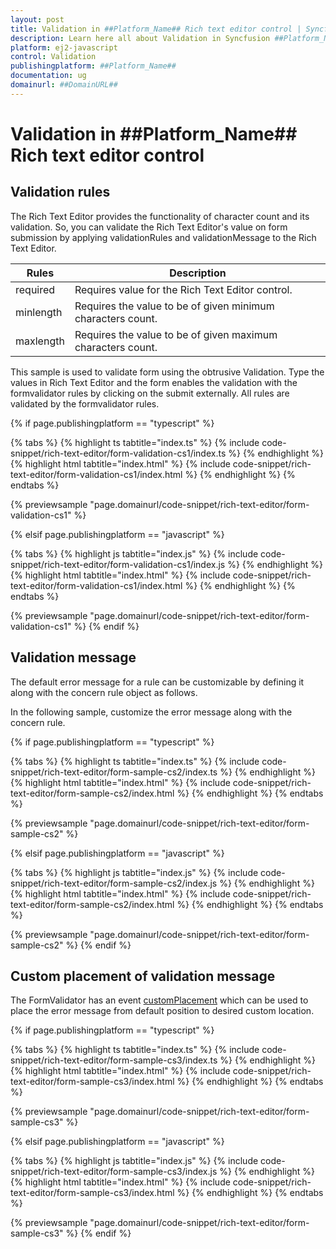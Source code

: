 ```yaml
---
layout: post
title: Validation in ##Platform_Name## Rich text editor control | Syncfusion
description: Learn here all about Validation in Syncfusion ##Platform_Name## Rich text editor control of Syncfusion Essential JS 2 and more.
platform: ej2-javascript
control: Validation 
publishingplatform: ##Platform_Name##
documentation: ug
domainurl: ##DomainURL##
---
```


# Validation in ##Platform_Name## Rich text editor control

## Validation rules

The Rich Text Editor provides the functionality of character count and its validation. So, you can validate the Rich Text Editor's value on form submission by applying validationRules and validationMessage to the Rich Text Editor.

| Rules | Description |
|----------------|---------|
| required | Requires value for the Rich Text Editor control.|
| minlength | Requires the value to be of given minimum characters count.|
| maxlength | Requires the value to be of given maximum characters count.|

This sample is used to validate form using the obtrusive Validation. Type the values in Rich Text Editor and the form enables the validation with the formvalidator rules by clicking on the submit externally. All rules are validated by the formvalidator rules.

{% if page.publishingplatform == "typescript" %}

 {% tabs %}
{% highlight ts tabtitle="index.ts" %}
{% include code-snippet/rich-text-editor/form-validation-cs1/index.ts %}
{% endhighlight %}
{% highlight html tabtitle="index.html" %}
{% include code-snippet/rich-text-editor/form-validation-cs1/index.html %}
{% endhighlight %}
{% endtabs %}
        
{% previewsample "page.domainurl/code-snippet/rich-text-editor/form-validation-cs1" %}

{% elsif page.publishingplatform == "javascript" %}

{% tabs %}
{% highlight js tabtitle="index.js" %}
{% include code-snippet/rich-text-editor/form-validation-cs1/index.js %}
{% endhighlight %}
{% highlight html tabtitle="index.html" %}
{% include code-snippet/rich-text-editor/form-validation-cs1/index.html %}
{% endhighlight %}
{% endtabs %}

{% previewsample "page.domainurl/code-snippet/rich-text-editor/form-validation-cs1" %}
{% endif %}

## Validation message

The default error message for a rule can be customizable by defining it along with the concern rule object as follows.

In the following sample, customize the error message along with the concern rule.

{% if page.publishingplatform == "typescript" %}

 {% tabs %}
{% highlight ts tabtitle="index.ts" %}
{% include code-snippet/rich-text-editor/form-sample-cs2/index.ts %}
{% endhighlight %}
{% highlight html tabtitle="index.html" %}
{% include code-snippet/rich-text-editor/form-sample-cs2/index.html %}
{% endhighlight %}
{% endtabs %}
        
{% previewsample "page.domainurl/code-snippet/rich-text-editor/form-sample-cs2" %}

{% elsif page.publishingplatform == "javascript" %}

{% tabs %}
{% highlight js tabtitle="index.js" %}
{% include code-snippet/rich-text-editor/form-sample-cs2/index.js %}
{% endhighlight %}
{% highlight html tabtitle="index.html" %}
{% include code-snippet/rich-text-editor/form-sample-cs2/index.html %}
{% endhighlight %}
{% endtabs %}

{% previewsample "page.domainurl/code-snippet/rich-text-editor/form-sample-cs2" %}
{% endif %}

## Custom placement of validation message

The FormValidator has an event [customPlacement](../api/form-validator/formValidatorModel/#customplacement) which can be used to place the error message from default position to desired custom location.

{% if page.publishingplatform == "typescript" %}

 {% tabs %}
{% highlight ts tabtitle="index.ts" %}
{% include code-snippet/rich-text-editor/form-sample-cs3/index.ts %}
{% endhighlight %}
{% highlight html tabtitle="index.html" %}
{% include code-snippet/rich-text-editor/form-sample-cs3/index.html %}
{% endhighlight %}
{% endtabs %}
        
{% previewsample "page.domainurl/code-snippet/rich-text-editor/form-sample-cs3" %}

{% elsif page.publishingplatform == "javascript" %}

{% tabs %}
{% highlight js tabtitle="index.js" %}
{% include code-snippet/rich-text-editor/form-sample-cs3/index.js %}
{% endhighlight %}
{% highlight html tabtitle="index.html" %}
{% include code-snippet/rich-text-editor/form-sample-cs3/index.html %}
{% endhighlight %}
{% endtabs %}

{% previewsample "page.domainurl/code-snippet/rich-text-editor/form-sample-cs3" %}
{% endif %}
